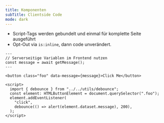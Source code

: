 ```yaml
---
title: Komponenten
subTitle: Clientside Code
mode: dark
---
```


- Script-Tags werden gebundelt und einmal für komplette Seite ausgeführt
- Opt-Out via `is:inline`, dann code unverändert.

```astro
---
// Serverseitige Variablen im Frontend nutzen
const message = await getMessage();
---

<button class="foo" data-message={message}>Click Me</button>

<script>
  import { debounce } from "../../utils/debounce";
  const element: HTMLButtonElement = document.querySelector(".foo");
  element.addEventListener(
    "click",
    debounce(() => alert(element.dataset.message), 200),
  );
</script>
```
